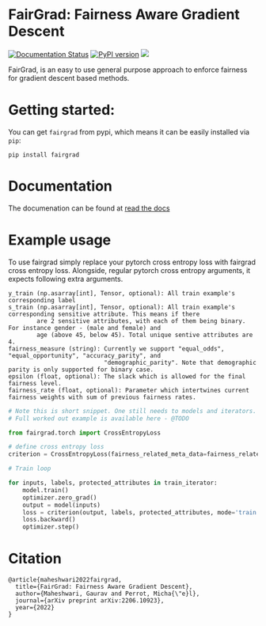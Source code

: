 # FairGrad: Fairness Aware Gradient Descent
[![Documentation Status](https://readthedocs.org/projects/fairgrad/badge/?version=latest)](https://fairgrad.readthedocs.io/en/latest/?badge=latest)
[![PyPI version](https://badge.fury.io/py/fairgrad.svg)](https://badge.fury.io/py/fairgrad)
<a href="https://arxiv.org/abs/2206.10923"><img src="http://img.shields.io/badge/Paper-PDF-red.svg"></a>

FairGrad, is an easy to use general purpose approach to enforce fairness for gradient descent based methods. 

# Getting started: 
You can get ```fairgrad``` from pypi, which means it can be easily installed via ```pip```:
```
pip install fairgrad
```

# Documentation
The documenation can be found at [read the docs](https://fairgrad.readthedocs.io/en/latest/index.html)

# Example usage 
To use fairgrad simply replace your pytorch cross entropy loss with fairgrad cross entropy loss. 
Alongside, regular pytorch cross entropy arguments, it expects following extra arguments.

```
y_train (np.asarray[int], Tensor, optional): All train example's corresponding label
s_train (np.asarray[int], Tensor, optional): All train example's corresponding sensitive attribute. This means if there
        are 2 sensitive attributes, with each of them being binary. For instance gender - (male and female) and
        age (above 45, below 45). Total unique sentive attributes are 4.
fairness_measure (string): Currently we support "equal_odds", "equal_opportunity", "accuracy_parity", and 
                           "demographic_parity". Note that demographic parity is only supported for binary case.
epsilon (float, optional): The slack which is allowed for the final fairness level.
fairness_rate (float, optional): Parameter which intertwines current fairness weights with sum of previous fairness rates.
```

```python
# Note this is short snippet. One still needs to models and iterators.
# Full worked out example is available here - @TODO

from fairgrad.torch import CrossEntropyLoss

# define cross entropy loss 
criterion = CrossEntropyLoss(fairness_related_meta_data=fairness_related_meta_data)

# Train loop

for inputs, labels, protected_attributes in train_iterator:
    model.train()
    optimizer.zero_grad()
    output = model(inputs)
    loss = criterion(output, labels, protected_attributes, mode='train')
    loss.backward()
    optimizer.step()
```

# Citation
```
@article{maheshwari2022fairgrad,
  title={FairGrad: Fairness Aware Gradient Descent},
  author={Maheshwari, Gaurav and Perrot, Micha{\"e}l},
  journal={arXiv preprint arXiv:2206.10923},
  year={2022}
}
```
